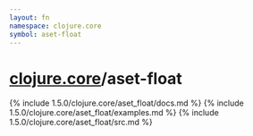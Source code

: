 ```yaml
---
layout: fn
namespace: clojure.core
symbol: aset-float
---
```


# [clojure.core](../)/aset-float

{% include 1.5.0/clojure.core/aset_float/docs.md %}
{% include 1.5.0/clojure.core/aset_float/examples.md %}
{% include 1.5.0/clojure.core/aset_float/src.md %}

